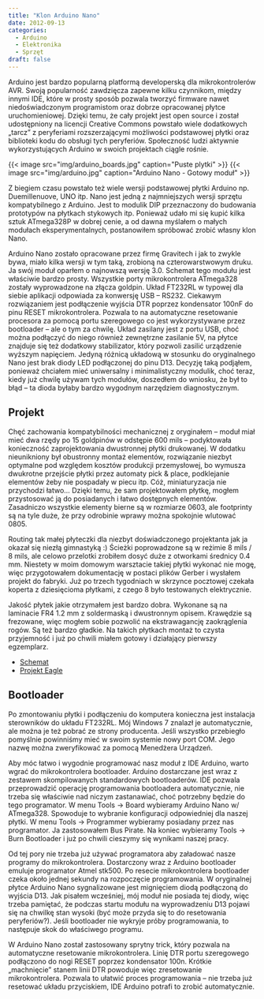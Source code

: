 ```yaml
---
title: "Klon Arduino Nano"
date: 2012-09-13
categories:
  - Arduino
  - Elektronika
  - Sprzęt
draft: false
---
```

Arduino jest bardzo popularną platformą developerską dla mikrokontrolerów AVR. Swoją popularność zawdzięcza zapewne kilku czynnikom, między innymi IDE, które w prosty sposób pozwala tworzyć firmware nawet niedoświadczonym programistom oraz dobrze opracowanej płytce uruchomieniowej. Dzięki temu, że cały projekt jest open source i został udostępniony na licencji Creative Commons powstało wiele dodatkowych „tarcz” z peryferiami rozszerzającymi możliwości podstawowej płytki oraz biblioteki kodu do obsługi tych peryferiów. Społeczność ludzi aktywnie wykorzystujących Arduino w swoich projektach ciągle rośnie.


{{< image src="img/arduino_boards.jpg" caption="Puste plytki" >}} 
{{< image src="img/arduino.jpg" caption="Arduino Nano - Gotowy moduł" >}}

Z biegiem czasu powstało też wiele wersji podstawowej płytki Arduino np. Duemillenuove, UNO itp. Nano jest jedną z najmniejszych wersji sprzętu kompatybilnego z Arduino. Jest to modulik DIP przeznaczony do budowania prototypów na płytkach stykowych itp. Ponieważ udało mi się kupić kilka sztuk ATmega328P w dobrej cenie, a od dawna myślałem o małych modułach eksperymentalnych, postanowiłem spróbować zrobić własny klon Nano.

Arduino Nano zostało opracowane przez firmę Gravitech i jak to zwykle bywa, miało kilka wersji w tym taką, zrobioną na czterowarstwowym druku. Ja swój moduł oparłem o najnowszą wersję 3.0. Schemat tego modułu jest właściwie bardzo prosty. Wszystkie porty mikrokontrolera ATmega328 zostały wyprowadzone na złącza goldpin. Układ FT232RL w typowej dla siebie aplikacji odpowiada za konwersję USB – RS232. Ciekawym rozwiązaniem jest podłączenie wyjścia DTR poprzez kondensator 100nF do pinu RESET mikrokontrolera. Pozwala to na automatyczne resetowanie procesora za pomocą portu szeregowego co jest wykorzystywane przez bootloader – ale o tym za chwilę. Układ zasilany jest z portu USB, choć można podłączyć do niego również zewnętrzne zasilanie 5V, na płytce znajduje się też dodatkowy stabilizator, który pozwoli zasilić urządzenie wyższym napięciem. Jedyną różnicą układową w stosunku do oryginalnego Nano jest brak diody LED podłączonej do pinu D13. Decyzję taką podjąłem, ponieważ chciałem mieć uniwersalny i minimalistyczny modulik, choć teraz, kiedy już chwilę używam tych modułów, doszedłem do wniosku, że był to błąd – ta dioda byłaby bardzo wygodnym narzędziem diagnostycznym.

## Projekt

Chęć zachowania kompatybilności mechanicznej z oryginałem – moduł miał mieć dwa rzędy po 15 goldpinów w odstępie 600 mils – podyktowała konieczność zaprojektowania dwustronnej płytki drukowanej. W dodatku nieunikniony był obustronny montaż elementów, rozwiązanie niezbyt optymalne pod względem kosztów produkcji przemysłowej, bo wymusza dwukrotne przejście płytki przez automaty pick & place, podklejanie elementów żeby nie pospadały w piecu itp. Cóż, miniaturyzacja nie przychodzi łatwo… Dzięki temu, że sam projektowałem płytkę, mogłem przystosować ją do posiadanych i łatwo dostępnych elementów. Zasadniczo wszystkie elementy bierne są w rozmiarze 0603, ale footprinty są na tyle duże, że przy odrobinie wprawy można spokojnie wlutować 0805.

Routing tak małej płyteczki dla niezbyt doświadczonego projektanta jak ja okazał się niezłą gimnastyką :) Ścieżki poprowadzone są w reżimie 8 mils / 8 mils, ale celowo przelotki zrobiłem dosyć duże z otworkami średnicy 0.4 mm. Niestety w moim domowym warsztacie takiej płytki wykonać nie mogę, więc przygotowałem dokumentację w postaci plików Gerber i wysłałem projekt do fabryki. Już po trzech tygodniach w skrzynce pocztowej czekała koperta z dziesięcioma płytkami, z czego 8 było testowanych elektrycznie.

Jakość płytek jakie otrzymałem jest bardzo dobra. Wykonane są na laminacie FR4 1.2 mm z soldermaską i dwustronnym opisem. Krawędzie są frezowane, więc mogłem sobie pozwolić na ekstrawagancję zaokrąglenia rogów. Są też bardzo gładkie. Na takich płytkach montaż to czysta przyjemność i już po chwili miałem gotowy i działający pierwszy egzemplarz.

*  [Schemat](img/arduino_nano_schematics.pdf)
*  [Projekt Eagle](img/arduino_nano.zip)

## Bootloader

Po zmontowaniu płytki i podłączeniu do komputera konieczna jest instalacja sterowników do układu FT232RL. Mój Windows 7 znalazł je automatycznie, ale można je też pobrać ze strony producenta. Jeśli wszystko przebiegło pomyślnie powinniśmy mieć w swoim systemie nowy port COM. Jego nazwę można zweryfikować za pomocą Menedżera Urządzeń.

Aby móc łatwo i wygodnie programować nasz moduł z IDE Arduino, warto wgrać do mikrokontrolera bootloader. Arduino dostarczane jest wraz z zestawem skompilowanych standardowych bootloaderów. IDE pozwala przeprowadzić operację programowania bootloadera automatycznie, nie trzeba się właściwie nad niczym zastanawiać, choć potrzebny będzie do tego programator. W menu Tools -> Board wybieramy Arduino Nano w/ ATmega328. Spowoduje to wybranie konfiguracji odpowiedniej dla naszej płytki. W menu Tools -> Programmer wybieramy posiadany przez nas programator. Ja zastosowałem Bus Pirate. Na koniec wybieramy Tools -> Burn Bootloader i już po chwili cieszymy się wynikami naszej pracy.

Od tej pory nie trzeba już używać programatora aby załadować nasze programy do mikrokontrolera. Dostarczony wraz z Arduino bootloader emuluje programator Atmel stk500. Po resecie mikrokontrolera bootloader czeka około jednej sekundy na rozpoczęcie programowania. W oryginalnej płytce Arduino Nano sygnalizowane jest mignięciem diodą podłączoną do wyjścia D13. Jak pisałem wcześniej, mój moduł nie posiada tej diody, więc trzeba pamiętać, że podczas startu modułu na wyprowadzeniu D13 pojawi się na chwilkę stan wysoki (być może przyda się to do resetowania peryferiów?). Jeśli bootloader nie wykryje próby programowania, to następuje skok do właściwego programu.

W Arduino Nano został zastosowany sprytny trick, który pozwala na automatyczne resetowanie mikrokontrolera. Linię DTR portu szeregowego podłączono do nogi RESET poprzez kondensator 100n. Krótkie „machnięcie” stanem linii DTR powoduje więc zresetowanie mikrokontrolera. Pozwala to ułatwić proces programowania – nie trzeba już resetować układu przyciskiem, IDE Arduino potrafi to zrobić automatycznie.

